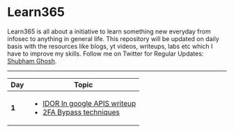 # Learn365
Learn365 is all about a initiative to learn something new everyday from infosec to anything in general life. This repository will be updated on daily basis with the resources like blogs, yt videos, writeups, labs etc which I have to improve my skills.
Follow me on Twitter for Regular Updates: [Shubham Ghosh](https://twitter.com/cyb3rn00b_).

___
Day | Topic
--- | ---
**1** |  <ul><li>[IDOR In google APIS writeup](/days/day1.md)</li><li>[2FA Bypass techniques](/days/day1.md)</li>